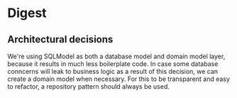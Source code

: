 # Digest

## Architectural decisions

We're using SQLModel as both a database model and domain model layer, because it results in much less boilerplate code. In case some database conncerns will leak to business logic as a result of this decision, we can create a domain model when necessary. For this to be transparent and easy to refactor, a repository pattern should always be used.
